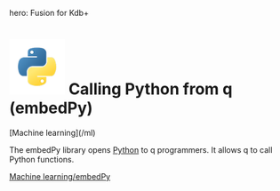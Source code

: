 hero: <i class="fa fa-superpowers"></i> Fusion for Kdb+

# ![Python](img/python.png) Calling Python from q (embedPy)

<div class="fusion" markdown="1">
<i class="fa fa-share-alt"></i> [Machine learning](/ml)
</div>


The embedPy library opens [Python](https://python.org) to q programmers. It allows q to call Python functions. 

<i class="fa fa-hand-o-right"></i> [Machine learning/embedPy](/ml/embedpy)
